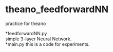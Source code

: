 theano_feedforwardNN
====================
practice for theano

*feedforwardNN.py  
  simple 3-layer Neural Network.  
*main.py
  this is a code for experiments.  
  

